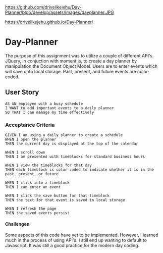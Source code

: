 https://github.com/drivelikejehu/Day-Planner/blob/develop/assets/images/dayplanner.JPG

https://drivelikejehu.github.io/Day-Planner/

# Day-Planner

The purpose of this assignment was to utilize a couple of different API's. JQuery, in conjuction with moment.js, to create a day planner by manipulation the Document Object Model. Users are to enter events which will save onto local storage. Past, present, and future events are color-coded.

## User Story

```
AS AN employee with a busy schedule
I WANT to add important events to a daily planner
SO THAT I can manage my time effectively
```

### Acceptance Criteria

```
GIVEN I am using a daily planner to create a schedule
WHEN I open the planner
THEN the current day is displayed at the top of the calendar

WHEN I scroll down
THEN I am presented with timeblocks for standard business hours

WHEN I view the timeblocks for that day
THEN each timeblock is color coded to indicate whether it is in the past, present, or future

WHEN I click into a timeblock
THEN I can enter an event

WHEN I click the save button for that timeblock
THEN the text for that event is saved in local storage

WHEN I refresh the page
THEN the saved events persist

```

#### Challenges

Some aspects of this code have yet to be implemented. However, I learned much in the process of using API's. I still end up wanting to default to Javascript. It was still a good practice for the modern day coding.
